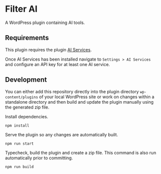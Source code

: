 # Filter AI

A WordPress plugin containing AI tools.

## Requirements

This plugin requires the plugin [AI Services](https://wordpress.org/plugins/ai-services/).

Once AI Services has been installed navigate to `Settings > AI Services` and configure an API key for at least one AI service.

## Development

You can either add this repository directly into the plugin directory `wp-content/plugins` of your local WordPress site or work on changes within a standalone directory and then build and update the plugin manually using the generated zip file.

Install dependencies.

`npm install`

Serve the plugin so any changes are automatically built.

`npm run start`

Typecheck, build the plugin and create a zip file. This command is also run automatically prior to committing.

`npm run build`
